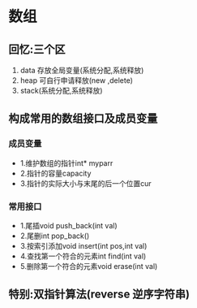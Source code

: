 # 数组
## 回忆:三个区
1. data 存放全局变量(系统分配,系统释放)
2. heap 可自行申请释放(new ,delete)
3. stack(系统分配,系统释放) 
   
## 构成常用的数组接口及成员变量
### 成员变量
- 1.维护数组的指针int* myparr
- 2.指针的容量capacity
- 3.指针的实际大小与末尾的后一个位置cur
### 常用接口
- 1.尾插void push_back(int val)
- 2.尾删int pop_back()
- 3.按索引添加void insert(int pos,int val)
- 4.查找第一个符合的元素int find(int val)
- 5.删除第一个符合的元素void erase(int val)

## 特别:双指针算法(reverse 逆序字符串)

